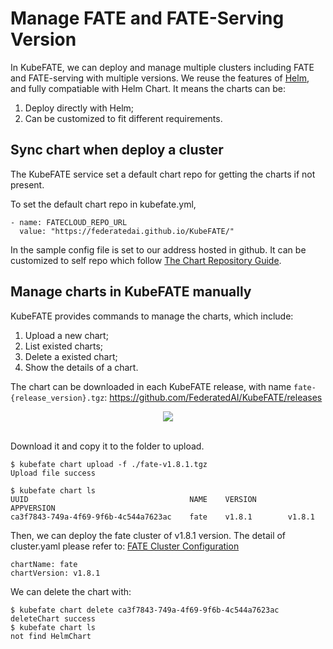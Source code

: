 # Manage FATE and FATE-Serving Version
In KubeFATE, we can deploy and manage multiple clusters including FATE and FATE-serving with multiple versions. We reuse the features of [Helm](https://helm.sh/), and fully compatiable with Helm Chart. It means the charts can be:
1. Deploy directly with Helm;
2. Can be customized to fit different requirements.

## Sync chart when deploy a cluster
The KubeFATE service set a default chart repo for getting the charts if not present.

To set the default chart repo in kubefate.yml,
```
- name: FATECLOUD_REPO_URL
  value: "https://federatedai.github.io/KubeFATE/"
```

In the sample config file is set to our address hosted in github. It can be customized to self repo which follow [The Chart Repository Guide](https://helm.sh/docs/topics/chart_repository/). 

## Manage charts in KubeFATE manually
KubeFATE provides commands to manage the charts, which include:
1. Upload a new chart;
2. List existed charts;
3. Delete a existed chart;
4. Show the details of a chart.

The chart can be downloaded in each KubeFATE release, with name `fate-{release_version}.tgz`: https://github.com/FederatedAI/KubeFATE/releases

<div align="center">
  <img src="./images/chart_in_release.png">
</div>
&nbsp;

Download it and copy it to the folder to upload.
```
$ kubefate chart upload -f ./fate-v1.8.1.tgz
Upload file success

$ kubefate chart ls
UUID                                    NAME    VERSION         APPVERSION
ca3f7843-749a-4f69-9f6b-4c544a7623ac    fate    v1.8.1        v1.8.1
```

Then, we can deploy the fate cluster of v1.8.1 version. The detail of cluster.yaml please refer to: [FATE Cluster Configuration](./configurations/FATE_cluster_configuration.md)
```
chartName: fate
chartVersion: v1.8.1
```

We can delete the chart with:
```
$ kubefate chart delete ca3f7843-749a-4f69-9f6b-4c544a7623ac
deleteChart success
$ kubefate chart ls
not find HelmChart
```
